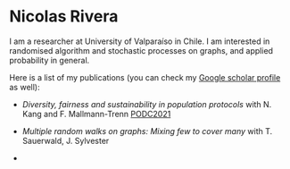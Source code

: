 <h1>Nicolas Rivera</h1>


I am a researcher at University of Valparaíso in Chile. I am interested in randomised algorithm and stochastic processes on graphs, and applied probability in general.


Here is a list of my publications (you can check my <a href="https://scholar.google.co.uk/citations?user=7yULPkgAAAAJ&hl=en"> Google scholar profile</a> as well):

- *Diversity, fairness and sustainability in population protocols* with N. Kang and F. Mallmann-Trenn
      <a href="https://dl.acm.org/doi/10.1145/3465084.3467940"> PODC2021</a>
- *Multiple random walks on graphs: Mixing few to cover many* with T. Sauerwald, J. Sylvester

- 



